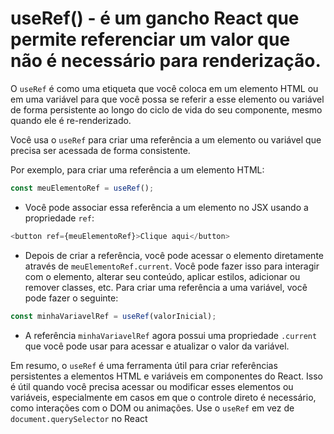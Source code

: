 # useRef() - é um gancho React que permite referenciar um valor que não é necessário para renderização.

O `useRef` é como uma etiqueta que você coloca em um elemento HTML ou em uma variável para que você
possa se referir a esse elemento ou variável de forma persistente ao longo do ciclo de vida do seu
componente, mesmo quando ele é re-renderizado.

Você usa o `useRef` para criar uma referência a um elemento ou variável que precisa ser acessada de
forma consistente.

Por exemplo, para criar uma referência a um elemento HTML:

```js
const meuElementoRef = useRef();
```

- Você pode associar essa referência a um elemento no JSX usando a propriedade `ref`:

```js
<button ref={meuElementoRef}>Clique aqui</button>
```

- Depois de criar a referência, você pode acessar o elemento diretamente através de
  `meuElementoRef.current`. Você pode fazer isso para interagir com o elemento, alterar seu
  conteúdo, aplicar estilos, adicionar ou remover classes, etc. Para criar uma referência a uma
  variável, você pode fazer o seguinte:

```js
const minhaVariavelRef = useRef(valorInicial);
```

- A referência `minhaVariavelRef` agora possui uma propriedade `.current` que você pode usar para
  acessar e atualizar o valor da variável.

Em resumo, o `useRef` é uma ferramenta útil para criar referências persistentes a elementos HTML e
variáveis em componentes do React. Isso é útil quando você precisa acessar ou modificar esses
elementos ou variáveis, especialmente em casos em que o controle direto é necessário, como
interações com o DOM ou animações. Use o `useRef` em vez de `document.querySelector` no React
